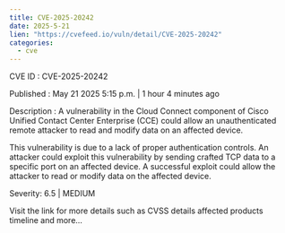 ```yaml
---
title: CVE-2025-20242
date: 2025-5-21
lien: "https://cvefeed.io/vuln/detail/CVE-2025-20242"
categories:
  - cve
---
```


CVE ID : CVE-2025-20242

Published :  May 21
2025
5:15 p.m. | 1 hour
4 minutes ago

Description : A vulnerability in the Cloud Connect component of Cisco Unified Contact Center Enterprise (CCE) could allow an unauthenticated
remote attacker to read and modify data on an affected device.
 This vulnerability is due to a lack of proper authentication controls. An attacker could exploit this vulnerability by sending crafted TCP data to a specific port on an affected device. A successful exploit could allow the attacker to read or modify data on the affected device.

Severity: 6.5 | MEDIUM

Visit the link for more details
such as CVSS details
affected products
timeline
and more...
